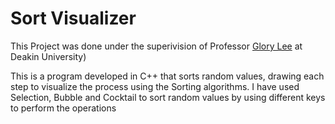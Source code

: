 # Sort Visualizer

This Project was done under the superivision of Professor [Glory Lee](https://drive.google.com/file/d/1N0kz7wFTWb40wPulzivI6D-FXZl_0BcZ/view?usp=sharing) at Deakin University)

This is a program  developed in C++ that sorts random values, drawing each step to visualize the process using the Sorting algorithms. I have used Selection, Bubble and Cocktail to sort random values by using different keys to perform the operations
